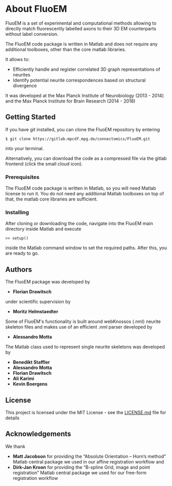 # About FluoEM

FluoEM is a set of experimental and computational methods allowing to directly match fluorescently labelled axons to their 3D EM counterparts without label conversion.

The FluoEM code package is written in Matlab and does not require any additional toolboxes, other than the core matlab libraries.

It allows to:

* Efficiently handle and register correlated 3D graph representations of neurites
* Identify potential neurite correspondences based on structural divergence 

It was developed at the Max Planck Institute of Neurobiology (2013 - 2014) and the Max Planck Institute for Brain Research (2014 - 2018)

## Getting Started

If you have git installed, you can clone the FluoEM repository by entering
```
$ git clone https://gitlab.mpcdf.mpg.de/connectomics/FluoEM.git
```
into your terminal.

Alternatively, you can download the code as a compressed file via the gitlab frontend (click the small cloud icon).

### Prerequisites

The FluoEM code package is written in Matlab, so you will need Matlab license to run it. You do not need any additional Matlab toolboxes on top of that, the matlab core libraries are sufficient.

### Installing

After cloning or downloading the code, navigate into the FluoEM main directory inside Matlab and execute 
```
>> setup()
```
inside the Matlab command window to set the required paths. After this, you are ready to go.

## Authors

The FluoEM package was developed by
* **Florian Drawitsch** 

under scientific supervision by
* **Moritz Helmstaedter**

Some of FluoEM's functionality is built around webKnossos (.nml) neurite skeleton files and makes use of an efficient .nml parser developed by 
* **Alessandro Motta**

The Matlab class used to represent single neurite skeletons was developed by
* **Benedikt Staffler**
* **Alessandro Motta**
* **Florian Drawitsch**
* **Ali Karimi**
* **Kevin Boergens**

## License

This project is licensed under the MIT License - see the [LICENSE.md](LICENSE.md) file for details

## Acknowledgements
We thank
* **Matt Jacobson** for providing the “Absolute Orientation – Horn’s method” Matlab central package we used in our affine registration workflow
and
* **Dirk-Jan Kroon** for providing the “B-spline Grid, image and point registration” Matlab central package we used for our free-form registration workflow
